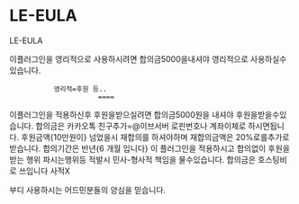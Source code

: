 # LE-EULA
LE-EULA

이플러그인을 영리적으로 사용하시려면 합의금5000을내셔야 영리적으로  사용하실수있습니다.
                   
               영리적=후원 등..
                          ====
이플러그인을 적용하신후 후원을받으실려면 합의금5000원을 내셔야 후원을받을수있습니다.
합의금은 카카오톡 친구추가=@이브서버 로핀번호나 계좌이체로 하시면됩니다.
후원금액{10만원이} 넘었을시 재합의를 하셔야하며 재합의금액은 20%로를추가로 받습니다.
합의기간은 반년{6 개월 입니다}
이 플러그인을 적용하시고 합의없이 후원을 받는 행위 파시는행위등 적발시 민사-형사적 책임을 물수있습니다.
합의금은 호스팅비로 쓰입니다 사적X 

부디 사용하시는 어드민분들의 양심을 믿습니다.
